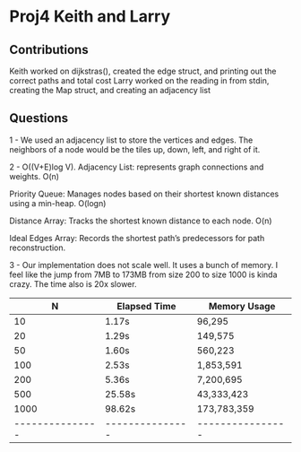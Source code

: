 # Proj4 Keith and Larry

## Contributions

Keith worked on dijkstras(), created the edge struct, and printing out the correct paths and total cost
Larry worked on the reading in from stdin, creating the Map struct, and creating an adjacency list

## Questions

1 - We used an adjacency list to store the vertices and edges. The neighbors of a node would be the tiles up, down, left, and right of it.

2 -  O((V+E)log V).
Adjacency List: represents graph connections and weights. O(n)

Priority Queue: Manages nodes based on their shortest known distances using a min-heap. O(logn)

Distance Array: Tracks the shortest known distance to each node. O(n)

Ideal Edges Array: Records the shortest path’s predecessors for path reconstruction.

3 - Our implementation does not scale well. It uses a bunch of memory. I feel like the jump from 7MB to 173MB from size 200 to size 1000 is kinda crazy. The time also is 20x slower. 

| N             | Elapsed Time  | Memory Usage   |
|---------------|---------------|----------------|
| 10            | 1.17s         | 96,295         |
| 20            | 1.29s         | 149,575        |
| 50            | 1.60s         | 560,223        |
| 100           | 2.53s         | 1,853,591      |
| 200           | 5.36s         | 7,200,695      |
| 500           | 25.58s        | 43,333,423     |
| 1000          | 98.62s        | 173,783,359    |
|---------------|---------------|----------------|
